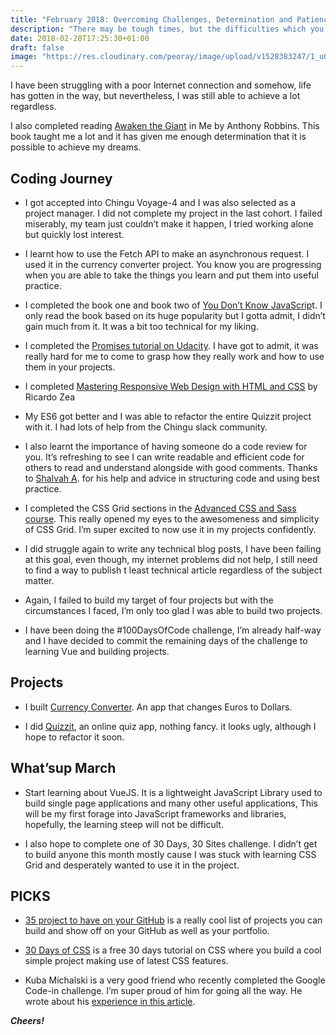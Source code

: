 ```yaml
---
title: "February 2018: Overcoming Challenges, Determination and Patience"
description: "There may be tough times, but the difficulties which you face will make you more determined to achieve your objectives and to win against all the odds."
date: 2018-02-28T17:25:30+01:00
draft: false
image: "https://res.cloudinary.com/peoray/image/upload/v1528383247/1_uOlxCoXq1faNmKA-3ie2Bg_mfgqss.jpg"
---
```


I have been struggling with a poor Internet connection and somehow, life has gotten in the way, but nevertheless, I was still able to achieve a lot regardless.

I also completed reading [Awaken the Giant](https://www.amazon.com/Awaken-Giant-Within-Immediate-Emotional/dp/0671791540) in Me by Anthony Robbins. This book taught me a lot and it has given me enough determination that it is possible to achieve my dreams.

## Coding Journey

- I got accepted into Chingu Voyage-4 and I was also selected as a project manager. I did not complete my project in the last cohort. I failed miserably, my team just couldn’t make it happen, I tried working alone but quickly lost interest.
  
- I learnt how to use the Fetch API to make an asynchronous request. I used it in the currency converter project. You know you are progressing when you are able to take the things you learn and put them into useful practice.

- I completed the book one and book two of [You Don’t Know JavaScrip](https://github.com/getify/You-Dont-Know-JS)t. I only read the book based on its huge popularity but I gotta admit, I didn’t gain much from it. It was a bit too technical for my liking.
  
- I completed the [Promises tutorial on Udacity](https://www.udacity.com/course/javascript-promises--ud898). I have got to admit, it was really hard for me to come to grasp how they really work and how to use them in your projects.
  
- I completed [Mastering Responsive Web Design with HTML and CSS](https://www.packtpub.com/web-development/mastering-responsive-web-design) by Ricardo Zea
  
- My ES6 got better and I was able to refactor the entire Quizzit project with it. I had lots of help from the Chingu slack community.
  
- I also learnt the importance of having someone do a code review for you. It’s refreshing to see I can write readable and efficient code for others to read and understand alongside with good comments. Thanks to [Shalvah A](https://twitter.com/theshalvah). for his help and advice in structuring code and using best practice.
  
- I completed the CSS Grid sections in the [Advanced CSS and Sass course](https://www.udemy.com/advanced-css-and-sass/learn/v4/content). This really opened my eyes to the awesomeness and simplicity of CSS Grid. I’m super excited to now use it in my projects confidently.

- I did struggle again to write any technical blog posts, I have been failing at this goal, even though, my internet problems did not help, I still need to find a way to publish t least technical article regardless of the subject matter.
  
- Again, I failed to build my target of four projects but with the circumstances I faced, I’m only too glad I was able to build two projects.
  
- I have been doing the #100DaysOfCode challenge, I’m already half-way and I have decided to commit the remaining days of the challenge to learning Vue and building projects.

## Projects

- I built [Currency Converter](https://github.com/peoray/Currency-Converter). An app that changes Euros to Dollars.

- I did [Quizzit](https://github.com/peoray/Quizzit), an online quiz app, nothing fancy. it looks ugly, although I hope to refactor it soon.

## What’sup March

- Start learning about VueJS. It is a lightweight JavaScript Library used to build single page applications and many other useful applications, This will be my first forage into JavaScript frameworks and libraries, hopefully, the learning steep will not be difficult.
  
- I also hope to complete one of 30 Days, 30 Sites challenge. I didn’t get to build anyone this month mostly cause I was stuck with learning CSS Grid and desperately wanted to use it in the project.

## PICKS

- [35 project to have on your GitHub](https://shenomads.com/35-projects-you-can-add-to-github-to-show-off-your-dev-skills/) is a really cool list of projects you can build and show off on your GitHub as well as your portfolio.
  
- [30 Days of CSS](https://codecollege.ca/) is a free 30 days tutorial on CSS where you build a cool simple project making use of latest CSS features.
  
- Kuba Michalski is a very good friend who recently completed the Google Code-in challenge. I’m super proud of him for going all the way. He wrote about his [experience in this article](https://medium.com/@kubamichalski/my-last-google-code-in-is-over-e94317f653c5).

_**Cheers!**_